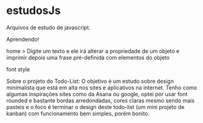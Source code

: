 # estudosJs
Arquivos de estudo de javascript.

Aprendendo!

home > Digite um texto e ele irá alterar a propriedade de um objeto e imprimir depois uma frase pré-definida com elementos do objeto


font style

<!-- <link href="https://fonts.googleapis.com/css?family=Varela+Round&display=swap" rel="stylesheet">  -->

Sobre o projeto do Todo-List:
O objetivo é um estudo sobre design minimalista que está em alta nos sites e aplicativos na internet. Tenho como algumas inspirações sites como da Asana ou google, optei por usar font rounded e bastante bordas arredondadas, cores claras mesmo sendo mais pasteis e o foco é terminar o design deste todo-list (um mini projeto de kanban) com funcionamento bem simples, porém bonito.